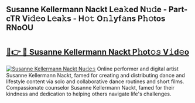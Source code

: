 ## Susanne Kellermann Nackt L𝚎a𝚔ed N𝚞𝚍e - Part-cTR Vi𝚍𝚎o L𝚎a𝚔s - H𝚘𝚝 O𝚗𝚕yf𝚊ns P𝚑𝚘tos RNoOU

# <h2><a href="http://kf10s4.oniu.top/?m=Susanne+Kellermann+Nackt">🔗👉 🔴 Susanne Kellermann Nackt P𝚑ot𝚘𝚜 V𝚒d𝚎o</a></h2>

[![Susanne Kellermann Nackt Nu𝚍e𝚜](https://i.imgur.com/0qMVB7G.gif)](http://kf10s4.oniu.top/?m=Susanne+Kellermann+Nackt)
Online performer and digital artist Susanne Kellermann Nackt, famed for creating and distributing dance and lifestyle content via solo and collaborative dance routines and short films. Compassionate counselor Susanne Kellermann Nackt, famed for their kindness and dedication to helping others navigate life's challenges.  
